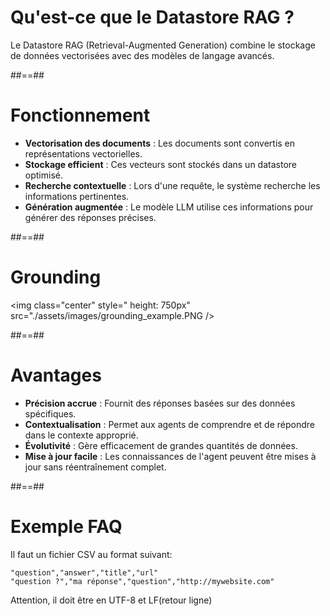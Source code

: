 
# Qu'est-ce que le Datastore RAG ?

Le Datastore RAG (Retrieval-Augmented Generation) combine le stockage de données vectorisées avec des modèles de langage avancés.

##==##


# Fonctionnement

* **Vectorisation des documents** : Les documents sont convertis en représentations vectorielles.
* **Stockage efficient** : Ces vecteurs sont stockés dans un datastore optimisé.
* **Recherche contextuelle** : Lors d'une requête, le système recherche les informations pertinentes.
* **Génération augmentée** : Le modèle LLM utilise ces informations pour générer des réponses précises.
<!-- .element: class="list-fragment" -->

##==##

# Grounding

<img class="center" style=" height: 750px" src="./assets/images/grounding_example.PNG />

##==##

# Avantages

* **Précision accrue** : Fournit des réponses basées sur des données spécifiques.
* **Contextualisation** : Permet aux agents de comprendre et de répondre dans le contexte approprié.
* **Évolutivité** : Gère efficacement de grandes quantités de données.
* **Mise à jour facile** : Les connaissances de l'agent peuvent être mises à jour sans réentraînement complet.

##==##

# Exemple FAQ

Il faut un fichier CSV au format suivant:
````
"question","answer","title","url"
"question ?","ma réponse","question","http://mywebsite.com"
````

Attention, il doit être en UTF-8 et LF(retour ligne)
